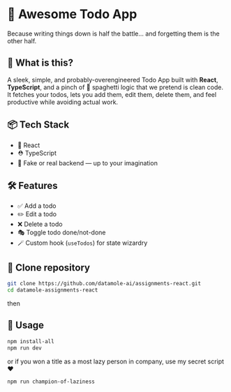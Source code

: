 # 📝 Awesome Todo App

Because writing things down is half the battle... and forgetting them is the other half.

## 🚀 What is this?

A sleek, simple, and probably-overengineered Todo App built with **React**, **TypeScript**, and a pinch of 🍝 spaghetti logic that we pretend is clean code. It fetches your todos, lets you add them, edit them, delete them, and feel productive while avoiding actual work.

## 📦 Tech Stack

-   🧠 React
-   ⛑️ TypeScript
-   💾 Fake or real backend — up to your imagination

## 🛠️ Features

-   ✅ Add a todo
-   ✏️ Edit a todo
-   ❌ Delete a todo
-   🎭 Toggle todo done/not-done
-   🪄 Custom hook (`useTodos`) for state wizardry

## 💪 Clone repository

```bash
git clone https://github.com/datamole-ai/assignments-react.git
cd datamole-assignments-react
```

then

## 🧪 Usage

```bash
npm install-all
npm run dev
```

or if you won a title as a most lazy person in company, use my secret script❤️

```bash
npm run champion-of-laziness
```
